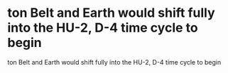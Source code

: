 # ton Belt and Earth would shift fully into the HU-2, D-4 time cycle to begin

ton Belt and Earth would shift fully into the HU-2, D-4 time cycle to begin